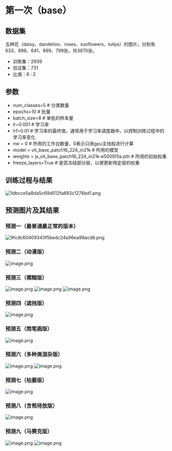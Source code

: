 # 第一次（base）
## 数据集

五种花（daisy、dandelion、roses、sunflowers、tulips）的图片，分别有633、898、641、699、799张，共3670张。
* 训练集：2939
* 验证集：731
* 比值：8 : 2
## 参数

* num_classes=5 # 分类数量
* epochs=10 # 批量
* batch_size=8 # 单批的样本量
* lr=0.001 # 学习率
* lrf=0.01 # 学习率的最终值，通常用于学习率调度器中，以控制训练过程中的学习率变化
* nw = 0 # 所用的工作台数量，0表示只用gpu主线程进行计算
* model = vit_base_patch16_224_in21k # 所用的模型
* weights = jx_vit_base_patch16_224_in21k-e5005f0a.pth # 所用的初始权重
* freeze_layers=True # 是否冻结部分层，以便更新特定层的权重

## 训练过程与结果

![1dbcce5a8da5c69d512fa892c1274bd1.png](https://youki-1330066034.cos.ap-guangzhou.myqcloud.com/machine-learning/202411161631217.png)

## 预测图片及其结果
### 预测一（最普通最正常的版本）

![9fcdc60409343f5bedc24a96ea98acd8.png](https://youki-1330066034.cos.ap-guangzhou.myqcloud.com/machine-learning/202411161636240.png)

### 预测二（动漫版）

![image.png](https://youki-1330066034.cos.ap-guangzhou.myqcloud.com/machine-learning/202411161911323.png)

### 预测三（模糊版）

![image.png](https://youki-1330066034.cos.ap-guangzhou.myqcloud.com/machine-learning/202411161911775.png)
![image.png](https://youki-1330066034.cos.ap-guangzhou.myqcloud.com/machine-learning/202411161912253.png)
![image.png](https://youki-1330066034.cos.ap-guangzhou.myqcloud.com/machine-learning/202411161912415.png)

### 预测四（遮挡版）

![image.png](https://youki-1330066034.cos.ap-guangzhou.myqcloud.com/machine-learning/202411161913134.png)

### 预测五（简笔画版）

![image.png](https://youki-1330066034.cos.ap-guangzhou.myqcloud.com/machine-learning/202411161914492.png)
### 预测六（多种类混杂版）

![image.png](https://youki-1330066034.cos.ap-guangzhou.myqcloud.com/machine-learning/202411161916485.png)
![image.png](https://youki-1330066034.cos.ap-guangzhou.myqcloud.com/machine-learning/202411161917166.png)

### 预测七（枯萎版）

![image.png](https://youki-1330066034.cos.ap-guangzhou.myqcloud.com/machine-learning/202411161920186.png)

### 预测八（含苞待放版）

![image.png](https://youki-1330066034.cos.ap-guangzhou.myqcloud.com/machine-learning/202411161920634.png)

### 预测九（马赛克版）

![image.png](https://youki-1330066034.cos.ap-guangzhou.myqcloud.com/machine-learning/202411161926628.png)
![image.png](https://youki-1330066034.cos.ap-guangzhou.myqcloud.com/machine-learning/202411161926564.png)
